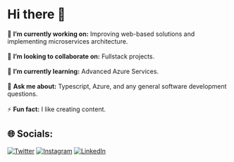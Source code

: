 # Hi there 👋
🔭 **I’m currently working on:**  Improving web-based solutions and implementing microservices architecture.<br><br>👯 **I’m looking to collaborate on:**  Fullstack projects.<br><br>🌱 **I’m currently learning:**  Advanced Azure Services.<br><br>💬 **Ask me about:**  Typescript, Azure, and any general software development questions.<br><br>⚡ **Fun fact:**  I like creating content.

## 🌐 Socials:
[![Twitter](https://img.shields.io/twitter/follow/kumarsachinguri)](https://x.com/kumarsachinguri) [![Instagram](https://img.shields.io/badge/Instagram-%23E4405F.svg?logo=Instagram&logoColor=white)](https://www.instagram.com/kumarsachinguri/) [![LinkedIn](https://img.shields.io/badge/LinkedIn-%230077B5.svg?logo=linkedin&logoColor=white)](https://www.linkedin.com/in/kumarsachinguri/)
